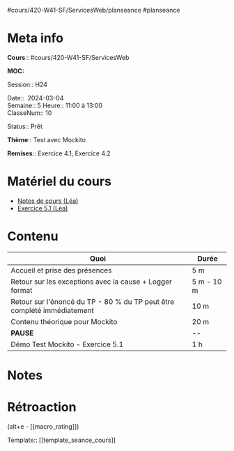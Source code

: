 #cours/420-W41-SF/ServicesWeb/planseance #planseance
# Meta info

**Cours**:: #cours/420-W41-SF/ServicesWeb 

**MOC:** 

Session:: H24

Date::  2024-03-04  
Semaine:: 5
Heure:: 11:00 à 13:00  
ClasseNum:: 10

Status::  <span class="chip ready">Prêt</span> 

**Thème**:: Test avec Mockito

**Remises**::  Exercice 4.1, Exercice 4.2

# Matériel du cours
* [Notes de cours (Léa)](https://csfoy-lea.omnivox.ca/cvir/ddlp/VisualiseDocument.aspx?C=SFO&E=P&L=FRA&Ref=20240301145336&SID=52f4d918-1075-4a18-a00e-7b6a2557c903&Info=N1JNcHBsdExvN3FNeDZ1bWIzNjZNU1FmakpHcGoxNTFzU09lMDVzeXBjUDEwNE5CZGRDSENITmVmTndCbzBBTm80NndPbWNCL0tjdytOSE45QTgvRDlvMUJVejE3b1BIT3k4MkUzemh6TTljdXVOTmR2aEtvS3EzWWNqZGYybDlGbzNsK3pVNDhucitaTE9KU0JSbHBRPT0_&IDDocCoursDocument=fd3f9129-f845-4769-ad29-b36e698bc853)
* [Exercice 5.1 (Léa)](https://csfoy-lea.omnivox.ca/cvir/rtrv/ReadDocumentTravail.aspx/Exercice_5.1_-_Tests_avec_Mockito.pdf?idtravail=4552a2c0-491a-4b97-8328-195787465ab7&iddocumenttravail=72dbc09c-7d09-48af-9da0-03980861cc61&C=SFO&E=P&L=FRA&Ref=20240301145518&SID=52f4d918-1075-4a18-a00e-7b6a2557c903&Info=dElTVTVlejVod3BwZUtKSXk2NEk3d0lRaUZJcEpFZnhCd29qU2t1S2llQ08vRjliY1FZQXdZREZaSktPeC93YWYxVUVMM2hsWXA0c2lrUmpyQW8vQnR0RnRGNDc1c0dQSG16OGpxNmRDdU9xVmdQbnJaYURrOEtCM0ZwdExzb0NjeVloN1YzNkFETHJHTUplVjB4dFZnPT0_)
# Contenu

| Quoi                                                                    | Durée      |
| ----------------------------------------------------------------------- | ---------- |
| Accueil et prise des présences                                          | 5 m        |
| Retour sur les exceptions avec la cause + Logger format                 | 5 m - 10 m |
| Retour sur l'énoncé du TP - 80 % du TP peut être complété immédiatement | 10 m       |
| Contenu théorique pour Mockito                                          | 20 m       |
| **PAUSE**                                                               | --         |
| Démo Test Mockito - Exercice 5.1                                        | 1 h        |
# Notes

# Rétroaction
(alt+e - [[macro_rating]])

Template:: [[template_seance_cours]]